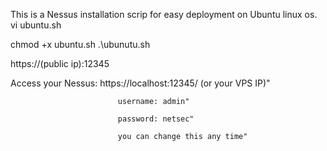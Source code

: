 This is a Nessus installation scrip for easy deployment on Ubuntu linux os. 
vi ubuntu.sh

chmod +x ubuntu.sh
.\ubunutu.sh

https://(public ip):12345

Access your Nessus:  https://localhost:12345/ (or your VPS IP)"

                            username: admin"
                            
                            password: netsec"
                            
                            you can change this any time"
